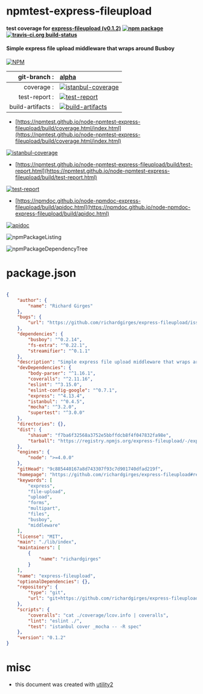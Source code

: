# npmtest-express-fileupload

#### test coverage for  [express-fileupload (v0.1.2)](https://github.com/richardgirges/express-fileupload#readme)  [![npm package](https://img.shields.io/npm/v/npmtest-express-fileupload.svg?style=flat-square)](https://www.npmjs.org/package/npmtest-express-fileupload) [![travis-ci.org build-status](https://api.travis-ci.org/npmtest/node-npmtest-express-fileupload.svg)](https://travis-ci.org/npmtest/node-npmtest-express-fileupload)

#### Simple express file upload middleware that wraps around Busboy

[![NPM](https://nodei.co/npm/express-fileupload.png?downloads=true&downloadRank=true&stars=true)](https://www.npmjs.com/package/express-fileupload)

| git-branch : | [alpha](https://github.com/npmtest/node-npmtest-express-fileupload/tree/alpha)|
|--:|:--|
| coverage : | [![istanbul-coverage](https://npmtest.github.io/node-npmtest-express-fileupload/build/coverage.badge.svg)](https://npmtest.github.io/node-npmtest-express-fileupload/build/coverage.html/index.html)|
| test-report : | [![test-report](https://npmtest.github.io/node-npmtest-express-fileupload/build/test-report.badge.svg)](https://npmtest.github.io/node-npmtest-express-fileupload/build/test-report.html)|
| build-artifacts : | [![build-artifacts](https://npmtest.github.io/node-npmtest-express-fileupload/glyphicons_144_folder_open.png)](https://github.com/npmtest/node-npmtest-express-fileupload/tree/gh-pages/build)|

- [https://npmtest.github.io/node-npmtest-express-fileupload/build/coverage.html/index.html](https://npmtest.github.io/node-npmtest-express-fileupload/build/coverage.html/index.html)

[![istanbul-coverage](https://npmtest.github.io/node-npmtest-express-fileupload/build/screenCapture.buildCi.browser.%252Ftmp%252Fbuild%252Fcoverage.lib.html.png)](https://npmtest.github.io/node-npmtest-express-fileupload/build/coverage.html/index.html)

- [https://npmtest.github.io/node-npmtest-express-fileupload/build/test-report.html](https://npmtest.github.io/node-npmtest-express-fileupload/build/test-report.html)

[![test-report](https://npmtest.github.io/node-npmtest-express-fileupload/build/screenCapture.buildCi.browser.%252Ftmp%252Fbuild%252Ftest-report.html.png)](https://npmtest.github.io/node-npmtest-express-fileupload/build/test-report.html)

- [https://npmdoc.github.io/node-npmdoc-express-fileupload/build/apidoc.html](https://npmdoc.github.io/node-npmdoc-express-fileupload/build/apidoc.html)

[![apidoc](https://npmdoc.github.io/node-npmdoc-express-fileupload/build/screenCapture.buildCi.browser.%252Ftmp%252Fbuild%252Fapidoc.html.png)](https://npmdoc.github.io/node-npmdoc-express-fileupload/build/apidoc.html)

![npmPackageListing](https://npmtest.github.io/node-npmtest-express-fileupload/build/screenCapture.npmPackageListing.svg)

![npmPackageDependencyTree](https://npmtest.github.io/node-npmtest-express-fileupload/build/screenCapture.npmPackageDependencyTree.svg)



# package.json

```json

{
    "author": {
        "name": "Richard Girges"
    },
    "bugs": {
        "url": "https://github.com/richardgirges/express-fileupload/issues"
    },
    "dependencies": {
        "busboy": "^0.2.14",
        "fs-extra": "^0.22.1",
        "streamifier": "^0.1.1"
    },
    "description": "Simple express file upload middleware that wraps around Busboy",
    "devDependencies": {
        "body-parser": "^1.16.1",
        "coveralls": "^2.11.16",
        "eslint": "^3.15.0",
        "eslint-config-google": "^0.7.1",
        "express": "^4.13.4",
        "istanbul": "^0.4.5",
        "mocha": "^3.2.0",
        "supertest": "^3.0.0"
    },
    "directories": {},
    "dist": {
        "shasum": "f7ba6f32568a3752e5bbffdcb8f4f047832fa98e",
        "tarball": "https://registry.npmjs.org/express-fileupload/-/express-fileupload-0.1.2.tgz"
    },
    "engines": {
        "node": ">=4.0.0"
    },
    "gitHead": "9c885440167a8d743307f93c7d901740dfad219f",
    "homepage": "https://github.com/richardgirges/express-fileupload#readme",
    "keywords": [
        "express",
        "file-upload",
        "upload",
        "forms",
        "multipart",
        "files",
        "busboy",
        "middleware"
    ],
    "license": "MIT",
    "main": "./lib/index",
    "maintainers": [
        {
            "name": "richardgirges"
        }
    ],
    "name": "express-fileupload",
    "optionalDependencies": {},
    "repository": {
        "type": "git",
        "url": "git+https://github.com/richardgirges/express-fileupload.git"
    },
    "scripts": {
        "coveralls": "cat ./coverage/lcov.info | coveralls",
        "lint": "eslint ./",
        "test": "istanbul cover _mocha -- -R spec"
    },
    "version": "0.1.2"
}
```



# misc
- this document was created with [utility2](https://github.com/kaizhu256/node-utility2)
